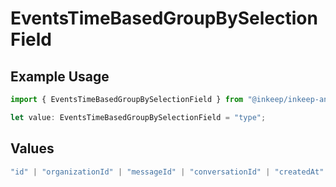 # EventsTimeBasedGroupBySelectionField

## Example Usage

```typescript
import { EventsTimeBasedGroupBySelectionField } from "@inkeep/inkeep-analytics/models/components";

let value: EventsTimeBasedGroupBySelectionField = "type";
```

## Values

```typescript
"id" | "organizationId" | "messageId" | "conversationId" | "createdAt" | "projectId" | "integrationId" | "eventType" | "type" | "searchQuery" | "properties" | "userProperties"
```